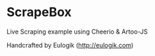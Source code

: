 # ScrapeBox
Live Scraping example using Cheerio &amp; Artoo-JS

Handcrafted by Eulogik (http://eulogik.com)
